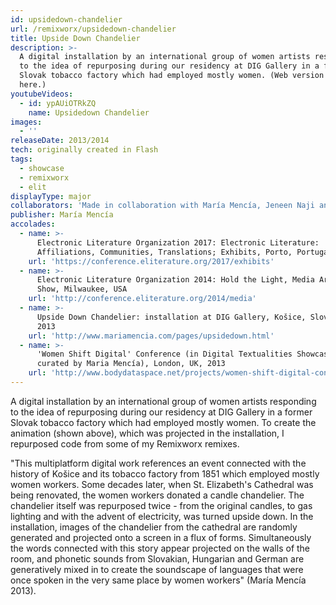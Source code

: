 ```yaml
---
id: upsidedown-chandelier
url: /remixworx/upsidedown-chandelier
title: Upside Down Chandelier
description: >-
  A digital installation by an international group of women artists responding
  to the idea of repurposing during our residency at DIG Gallery in a former
  Slovak tobacco factory which had employed mostly women. (Web version shown
  here.)
youtubeVideos:
  - id: ypAUiOTRkZQ
    name: Upsidedown Chandelier
images:
  - ''
releaseDate: 2013/2014
tech: originally created in Flash
tags:
  - showcase
  - remixworx
  - elit
displayType: major
collaborators: 'Made in collaboration with María Mencía, Jeneen Naji and Zuzana Husárová.'
publisher: María Mencía
accolades:
  - name: >-
      Electronic Literature Organization 2017: Electronic Literature:
      Affiliations, Communities, Translations; Exhibits, Porto, Portugal
    url: 'https://conference.eliterature.org/2017/exhibits'
  - name: >-
      Electronic Literature Organization 2014: Hold the Light, Media Arts
      Show, Milwaukee, USA
    url: 'http://conference.eliterature.org/2014/media'
  - name: >-
      Upside Down Chandelier: installation at DIG Gallery, Košice, Slovakia,
      2013
    url: 'http://www.mariamencia.com/pages/upsidedown.html'
  - name: >-
      'Women Shift Digital' Conference (in Digital Textualities Showcase
      curated by Maria Mencía), London, UK, 2013
    url: 'http://www.bodydataspace.net/projects/women-shift-digital-conference/'
---
```



A digital installation by an international group of women artists responding to the idea of repurposing during our residency at DIG Gallery in a former Slovak tobacco factory which had employed mostly women. To create the animation (shown above), which was projected in the installation, I repurposed code from some of my Remixworx remixes.

"This multiplatform digital work references an event connected with the history of Košice and its tobacco factory from 1851 which employed mostly women workers. Some decades later, when St. Elizabeth's Cathedral was being renovated, the women workers donated a candle chandelier. The chandelier itself was repurposed twice - from the original candles, to gas lighting and with the advent of electricity, was turned upside down. In the installation, images of the chandelier from the cathedral are randomly generated and projected onto a screen in a flux of forms. Simultaneously the words connected with this story appear projected on the walls of the room, and phonetic sounds from Slovakian, Hungarian and German are generatively mixed in to create the soundscape of languages that were once spoken in the very same place by women workers" (María Mencía 2013).


